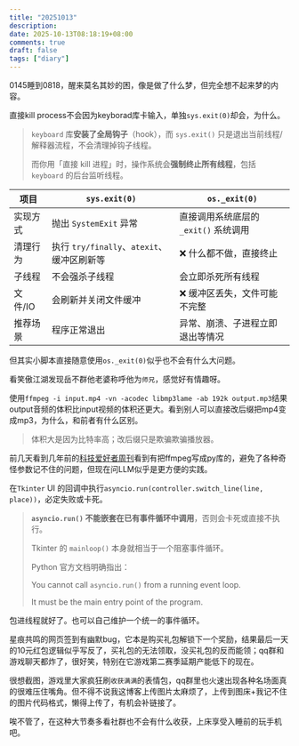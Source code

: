```yaml
---
title: "20251013"
description: 
date: 2025-10-13T08:18:19+08:00
comments: true
draft: false
tags: ["diary"]
---
```

0145睡到0818，醒来莫名其妙的困，像是做了什么梦，但完全想不起来梦的内容。

直接kill process不会因为keyborad库卡输入，单独`sys.exit(0)`却会，为什么。

> `keyboard` 库**安装了全局钩子**（hook），而 `sys.exit()` 只是退出当前线程/解释器流程，不会清理掉钩子线程。
>
> 而你用「直接 kill 进程」时，操作系统会**强制终止所有线程**，包括 `keyboard` 的后台监听线程。

| 项目    | `sys.exit(0)`                    | `os._exit(0)`            |
| ----- | -------------------------------- | ------------------------ |
| 实现方式  | 抛出 `SystemExit` 异常               | 直接调用系统底层的 `_exit()` 系统调用 |
| 清理行为  | 执行 `try/finally`、`atexit`、缓冲区刷新等 | ❌ 什么都不做，直接终止             |
| 子线程   | 不会强杀子线程                          | 会立即杀死所有线程                |
| 文件/IO | 会刷新并关闭文件缓冲                       | ❌ 缓冲区丢失，文件可能不完整          |
| 推荐场景  | 程序正常退出                           | 异常、崩溃、子进程立即退出等情况         |

但其实小脚本直接随意使用`os._exit(0)`似乎也不会有什么大问题。

看笑傲江湖发现岳不群他老婆称呼他为`师兄`，感觉好有情趣呀。

使用`ffmpeg -i input.mp4 -vn -acodec libmp3lame -ab 192k output.mp3`结果output音频的体积比input视频的体积还更大。看到别人可以直接改后缀把mp4变成mp3，为什么，和前者有什么区别。

> 体积大是因为比特率高；改后缀只是欺骗欺骗播放器。

前几天看到几年前的[科技爱好者周刊](https://www.ruanyifeng.com/blog/weekly/)看到有把ffmpeg写成py库的，避免了各种奇怪参数记不住的问题，但现在问LLM似乎是更方便的实践。

在`Tkinter` UI 的回调中执行`asyncio.run(controller.switch_line(line, place))`，必定失败或卡死。

> **`asyncio.run()` 不能嵌套在已有事件循环中调用**，否则会卡死或直接不执行。
>
> Tkinter 的 `mainloop()` 本身就相当于一个阻塞事件循环。
>
> Python 官方文档明确指出：
>
> You cannot call `asyncio.run()` from a running event loop.
>
> It must be the main entry point of the program.

包进线程就好了。也可以自己维护一个统一的事件循环。

星痕共鸣的网页签到有幽默bug，它本是购买礼包解锁下一个奖励，结果最后一天的10元红包逻辑似乎写反了，买礼包的无法领取，没买礼包的反而能领；qq群和游戏聊天都炸了，很好笑，特别在它游戏第二赛季延期产能低下的现在。

很想截图，游戏里大家疯狂刷`收获满满`的表情包，qq群里也火速出现各种名场面真的很难压住嘴角。但不得不说我这博客上传图片太麻烦了，上传到图床+我记不住的图片代码格式，懒得上传了，有机会补链接了。

唉不管了，在这种大节奏多看社群也不会有什么收获，上床享受入睡前的玩手机吧。

